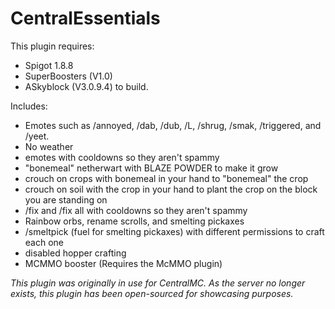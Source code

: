 # CentralEssentials

This plugin requires:
- Spigot 1.8.8
- SuperBoosters (V1.0)
- ASkyblock (V3.0.9.4)
to build.

Includes:
- Emotes such as /annoyed, /dab, /dub, /L, /shrug, /smak, /triggered, and /yeet.
- No weather
- emotes with cooldowns so they aren't spammy
- "bonemeal" netherwart with BLAZE POWDER to make it grow
- crouch on crops with bonemeal in your hand to "bonemeal" the crop
- crouch on soil with the crop in your hand to plant the crop on the block you are standing on
- /fix and /fix all with cooldowns so they aren't spammy
- Rainbow orbs, rename scrolls, and smelting pickaxes
- /smeltpick (fuel for smelting pickaxes)
  with different permissions to craft each one
- disabled hopper crafting
- MCMMO booster (Requires the McMMO plugin)

_This plugin was originally in use for CentralMC. As the server no longer exists, this plugin has been open-sourced for showcasing purposes._
